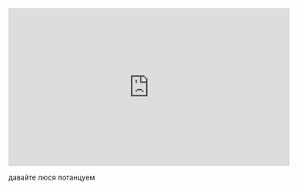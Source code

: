 <iframe width="560" height="315" src="https://www.youtube.com/embed/um2Q9aUecy0" title="YouTube video player" frameborder="0" allow="accelerometer; autoplay; clipboard-write; encrypted-media; gyroscope; picture-in-picture" allowfullscreen></iframe>

<div id="text"></div>

<script>
document.getElementById("text").innerHTML = "Text added by JavaScript code";
</script>

давайте люся потанцуем
